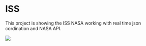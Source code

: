 # ISS
This project is showing the ISS NASA working with real time json cordination and NASA API.

![](https://github.com/naor2razon/ISS/master/iss.gif)
